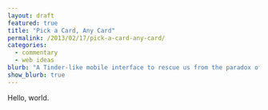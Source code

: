 ```yaml
---
layout: draft
featured: true
title: "Pick a Card, Any Card"
permalink: /2013/02/17/pick-a-card-any-card/
categories:
  - commentary
  - web ideas
blurb: "A Tinder-like mobile interface to rescue us from the paradox of choice."
show_blurb: true
---
```

Hello, world.
